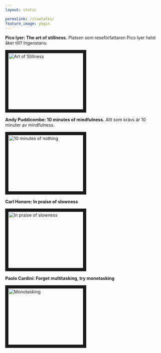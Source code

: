 ```yaml
---
layout: static

permalink: /slowtalks/
feature_image: yogin
---
```


**Pico Iyer: The art of stillness.**
Platsen som reseförfattaren Pico Iyer helst åker till? 
Ingenstans.

<a href="http://www.youtube.com/watch?feature=player_embedded&v=aUBawr1hUwo
" target="_blank"><img src="http://img.youtube.com/vi/aUBawr1hUwo/0.jpg" 
alt="Art of Stillness" width="240" height="180" border="10" /></a>



**Andy Puddicombe: 10 minutes of mindfulness.**
Allt som krävs är 10 minuter av mindfulness.

<a href="http://www.youtube.com/watch?feature=player_embedded&v=qzR62JJCMBQ
" target="_blank"><img src="http://img.youtube.com/vi/qzR62JJCMBQ/0.jpg" 
alt="10 minutes of nothing" width="240" height="180" border="10" /></a>


**Carl Honore: In praise of slowness**

<a href="http://www.youtube.com/watch?feature=player_embedded&v=UhXiHJ8vfuk" target="_blank"><img src="http://img.youtube.com/vi/UhXiHJ8vfuk/0.jpg" 
alt="In praise of slowness" width="240" height="180" border="10" /></a>


**Paolo Cardini: Forget multitasking, try monotasking**

<a href="http://www.youtube.com/watch?feature=player_embedded&v=0YNeyBANrTI" target="_blank"><img src="http://img.youtube.com/vi/0YNeyBANrTI/0.jpg" 
alt="Monotasking" width="240" height="180" border="10" /></a>
